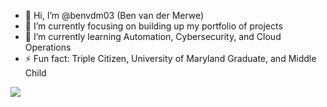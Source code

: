 - 👋 Hi, I’m @benvdm03 (Ben van der Merwe) 
- 👀 I’m currently focusing on building up my portfolio of projects
- 🌱 I’m currently learning Automation, Cybersecurity, and Cloud Operations
- ⚡ Fun fact: Triple Citizen, University of Maryland Graduate, and Middle Child

<a href="https://lh3.googleusercontent.com/drive-viewer/AKGpihZAh9eEpl6109XmhRSmUtWm26X-NIn8GcfnHFUbR-nUTqIlDXuEyqRV4MGkyrQ0ParR5LPwryxzM1vsJRA0iDNaqeju8RkX=s1600-rw-v1?source=screenshot.guru"> <img src="https://lh3.googleusercontent.com/drive-viewer/AKGpihZAh9eEpl6109XmhRSmUtWm26X-NIn8GcfnHFUbR-nUTqIlDXuEyqRV4MGkyrQ0ParR5LPwryxzM1vsJRA0iDNaqeju8RkX=s1600-rw-v1" /> </a>

